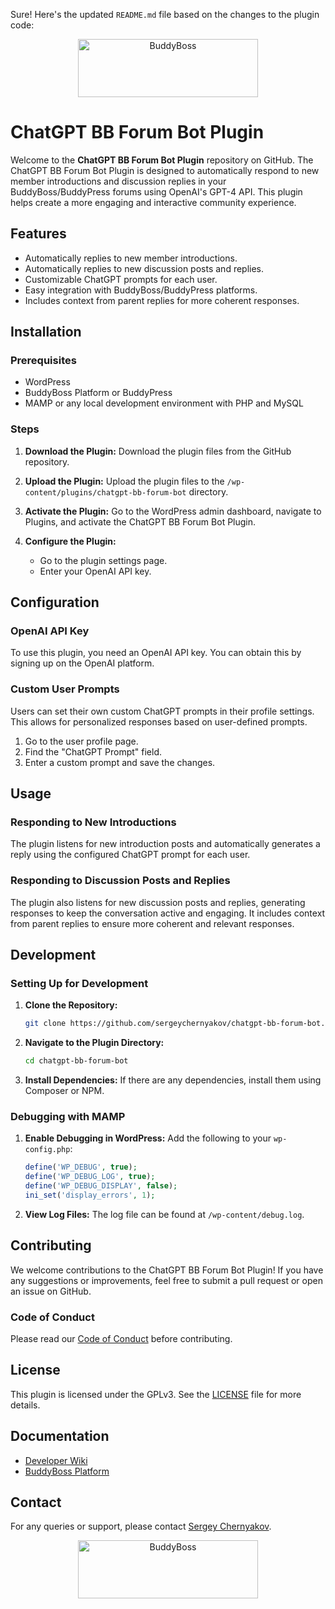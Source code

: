 Sure! Here's the updated `README.md` file based on the changes to the plugin code:

<p align="center">
<a href="https://www.buddyboss.com/"><img src="https://github.com/buddyboss/chatgpt-bb-forum-bot/raw/master/.github/buddyboss-logo.jpg" alt="BuddyBoss" width="288" height="93" /></a>
</p>

# ChatGPT BB Forum Bot Plugin

Welcome to the **ChatGPT BB Forum Bot Plugin** repository on GitHub. The ChatGPT BB Forum Bot Plugin is designed to automatically respond to new member introductions and discussion replies in your BuddyBoss/BuddyPress forums using OpenAI's GPT-4 API. This plugin helps create a more engaging and interactive community experience.

## Features

- Automatically replies to new member introductions.
- Automatically replies to new discussion posts and replies.
- Customizable ChatGPT prompts for each user.
- Easy integration with BuddyBoss/BuddyPress platforms.
- Includes context from parent replies for more coherent responses.

## Installation

### Prerequisites

- WordPress
- BuddyBoss Platform or BuddyPress
- MAMP or any local development environment with PHP and MySQL

### Steps

1. **Download the Plugin:**
   Download the plugin files from the GitHub repository.

2. **Upload the Plugin:**
   Upload the plugin files to the `/wp-content/plugins/chatgpt-bb-forum-bot` directory.

3. **Activate the Plugin:**
   Go to the WordPress admin dashboard, navigate to Plugins, and activate the ChatGPT BB Forum Bot Plugin.

4. **Configure the Plugin:**
   - Go to the plugin settings page.
   - Enter your OpenAI API key.

## Configuration

### OpenAI API Key

To use this plugin, you need an OpenAI API key. You can obtain this by signing up on the OpenAI platform.

### Custom User Prompts

Users can set their own custom ChatGPT prompts in their profile settings. This allows for personalized responses based on user-defined prompts.

1. Go to the user profile page.
2. Find the "ChatGPT Prompt" field.
3. Enter a custom prompt and save the changes.

## Usage

### Responding to New Introductions

The plugin listens for new introduction posts and automatically generates a reply using the configured ChatGPT prompt for each user.

### Responding to Discussion Posts and Replies

The plugin also listens for new discussion posts and replies, generating responses to keep the conversation active and engaging. It includes context from parent replies to ensure more coherent and relevant responses.

## Development

### Setting Up for Development

1. **Clone the Repository:**
   ```bash
   git clone https://github.com/sergeychernyakov/chatgpt-bb-forum-bot.git
   ```

2. **Navigate to the Plugin Directory:**
   ```bash
   cd chatgpt-bb-forum-bot
   ```

3. **Install Dependencies:**
   If there are any dependencies, install them using Composer or NPM.

### Debugging with MAMP

1. **Enable Debugging in WordPress:**
   Add the following to your `wp-config.php`:
   ```php
   define('WP_DEBUG', true);
   define('WP_DEBUG_LOG', true);
   define('WP_DEBUG_DISPLAY', false);
   ini_set('display_errors', 1);
   ```

2. **View Log Files:**
   The log file can be found at `/wp-content/debug.log`.

## Contributing

We welcome contributions to the ChatGPT BB Forum Bot Plugin! If you have any suggestions or improvements, feel free to submit a pull request or open an issue on GitHub.

### Code of Conduct

Please read our [Code of Conduct](CODE_OF_CONDUCT.md) before contributing.

## License

This plugin is licensed under the GPLv3. See the [LICENSE](LICENSE.txt) file for more details.

## Documentation

- [Developer Wiki](https://github.com/buddyboss/chatgpt-bb-forum-bot/wiki)
- [BuddyBoss Platform](https://github.com/buddyboss/buddyboss-platform)

## Contact

For any queries or support, please contact [Sergey Chernyakov](https://github.com/sergeychernyakov).

<p align="center">
<a href="https://www.buddyboss.com/"><img src="https://github.com/buddyboss/chatgpt-bb-forum-bot/raw/master/.github/buddyboss-logo.jpg" alt="BuddyBoss" width="288" height="93" /></a>
</p>
